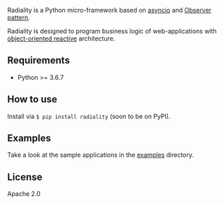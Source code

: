Radiality is a Python micro-framework based on
[asyncio](https://docs.python.org/3/library/asyncio.html) and
[Observer pattern](http://en.wikipedia.org/wiki/Observer_pattern).

Radiality is designed to program business logic of web-applications with
[object-oriented
reactive](http://en.wikipedia.org/wiki/Reactive_programming#Object-oriented)
architecture.

## Requirements

* Python >= 3.6.7

## How to use

Install via `$ pip install radiality` (soon to be on PyPI).

## Examples

Take a look at the sample applications in the [examples](./examples) directory.

## License

Apache 2.0
